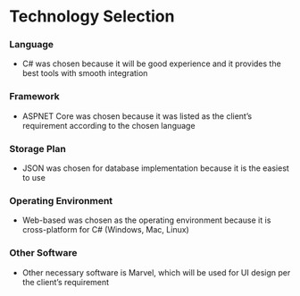 # Technology Selection
### Language
- C# was chosen because it will be good experience and it provides the best tools with smooth integration
### Framework
- ASPNET Core was chosen because it was listed as the client’s requirement according to the chosen language
### Storage Plan
- JSON was chosen for database implementation because it is the easiest to use
### Operating Environment
- Web-based was chosen as the operating environment because it is cross-platform for C# (Windows, Mac, Linux)
### Other Software
- Other necessary software is Marvel, which will be used for UI design per the client’s requirement
